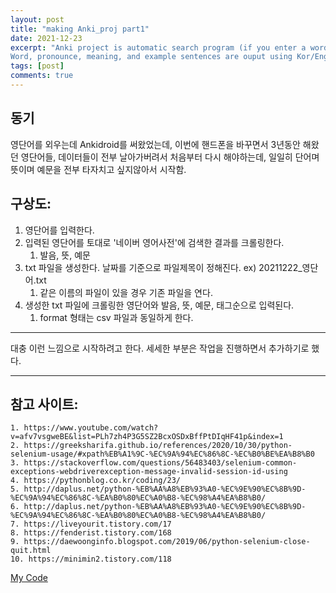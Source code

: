 ```yaml
---
layout: post
title: "making Anki_proj part1"
date: 2021-12-23
excerpt: "Anki project is automatic search program (if you enter a word)
Word, pronounce, meaning, and example sentences are ouput using Kor/Eng Dictionary(from naver)."
tags: [post]
comments: true
---
```


## 동기
영단어를 외우는데 Ankidroid를 써왔었는데, 이번에 핸드폰을 바꾸면서 3년동안 해왔던 영단어들, 데이터들이 전부 날아가버려서 처음부터 다시 해야하는데, 일일히 단어며 뜻이며 예문을 전부 타자치고 싶지않아서 시작함.  

## 구상도:
1. 영단어를 입력한다.
2. 입력된 영단어를 토대로 '네이버 영어사전'에 검색한 결과를 크롤링한다.
    1. 발음, 뜻, 예문
3. txt 파일을 생성한다. 날짜를 기준으로 파일제목이 정해진다. ex) 20211222_영단어.txt
    1. 같은 이름의 파일이 있을 경우 기존 파일을 연다.
4. 생성한 txt 파일에 크롤링한 영단어와 발음, 뜻, 예문, 태그순으로 입력된다.
    1. format 형태는 csv 파일과 동일하게 한다.

---

대충 이런 느낌으로 시작하려고 한다. 세세한 부분은 작업을 진행하면서 추가하기로 했다.

---

## 참고 사이트:
    1. https://www.youtube.com/watch?v=afv7vsgweBE&list=PLh7zh4P3G5SZ2BcxOSDxBffPtDIqHF41p&index=1
    2. https://greeksharifa.github.io/references/2020/10/30/python-selenium-usage/#xpath%EB%A1%9C-%EC%9A%94%EC%86%8C-%EC%B0%BE%EA%B8%B0
    3. https://stackoverflow.com/questions/56483403/selenium-common-exceptions-webdriverexception-message-invalid-session-id-using
    4. https://pythonblog.co.kr/coding/23/
    5. http://daplus.net/python-%EB%AA%A8%EB%93%A0-%EC%9E%90%EC%8B%9D-%EC%9A%94%EC%86%8C-%EA%B0%80%EC%A0%B8-%EC%98%A4%EA%B8%B0/
    6. http://daplus.net/python-%EB%AA%A8%EB%93%A0-%EC%9E%90%EC%8B%9D-%EC%9A%94%EC%86%8C-%EA%B0%80%EC%A0%B8-%EC%98%A4%EA%B8%B0/
    7. https://liveyourit.tistory.com/17
    8. https://fenderist.tistory.com/168
    9. https://daewoonginfo.blogspot.com/2019/06/python-selenium-close-quit.html
    10. https://minimin2.tistory.com/118

[My Code](https://github.com/jenych0314/Python/blob/82570f60e492a053b1d0d1d7f683c83bbdb82a4f/Anki_proj/automatic_search.py)
